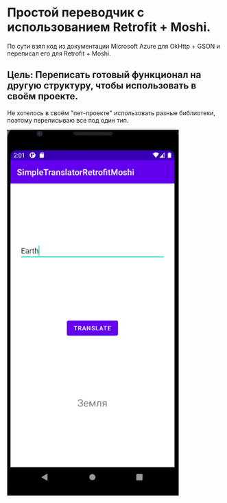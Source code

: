 # Простой переводчик с использованием Retrofit + Moshi.

По сути взял код из документации Microsoft Azure для OkHttp + GSON и переписал его
для Retrofit + Moshi.

## Цель: Переписать готовый функционал на другую структуру, чтобы использовать в своём проекте.
Не хотелось в своём "пет-проекте" использовать разные библиотеки, поэтому переписываю все под один тип.

<img alt="Translator screen" src="/img/simpleTranslator.png" width="400"/>